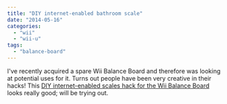 ```yaml
---
title: "DIY internet-enabled bathroom scale"
date: "2014-05-16"
categories: 
  - "wii"
  - "wii-u"
tags: 
  - "balance-board"
---
```


I've recently acquired a spare Wii Balance Board and therefore was looking at potential uses for it. Turns out people have been very creative in their hacks! This [DIY internet-enabled scales hack for the Wii Balance Board](http://www.stavros.io/posts/your-weight-online/) looks really good; will be trying out.
